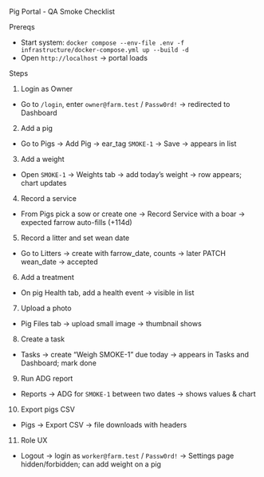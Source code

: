Pig Portal - QA Smoke Checklist

Prereqs
- Start system: `docker compose --env-file .env -f infrastructure/docker-compose.yml up --build -d`
- Open `http://localhost` → portal loads

Steps
1) Login as Owner
- Go to `/login`, enter `owner@farm.test` / `Passw0rd!` → redirected to Dashboard

2) Add a pig
- Go to Pigs → Add Pig → ear_tag `SMOKE-1` → Save → appears in list

3) Add a weight
- Open `SMOKE-1` → Weights tab → add today’s weight → row appears; chart updates

4) Record a service
- From Pigs pick a sow or create one → Record Service with a boar → expected farrow auto-fills (+114d)

5) Record a litter and set wean date
- Go to Litters → create with farrow_date, counts → later PATCH wean_date → accepted

6) Add a treatment
- On pig Health tab, add a health event → visible in list

7) Upload a photo
- Pig Files tab → upload small image → thumbnail shows

8) Create a task
- Tasks → create “Weigh SMOKE-1” due today → appears in Tasks and Dashboard; mark done

9) Run ADG report
- Reports → ADG for `SMOKE-1` between two dates → shows values & chart

10) Export pigs CSV
- Pigs → Export CSV → file downloads with headers

11) Role UX
- Logout → login as `worker@farm.test` / `Passw0rd!` → Settings page hidden/forbidden; can add weight on a pig

